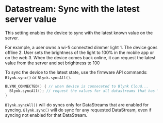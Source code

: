 # Datastream: Sync with the latest server value

This setting enables the device to sync with the latest known value on the server.

For example, a user owns a wi-fi connected dimmer light 1. The device goes offline 2. User sets the brightness of the light to 100% in the mobile app or on the web 3. When the device comes back online, it can request the latest value from the server and set brightness to 100

To sync the device to the latest state, use the firmware API commands: `Blynk.sync()` or `Blynk.syncAll()`.

```cpp
BLYNK_CONNECTED() { // when device is conneceted to Blynk Cloud...
  Blynk.syncAll(); // request the values for all datastreams that has "sync" setting enabled
}
```

`Blynk.syncAll()` will do syncs only for DataStreams that are enabled for syncing. `Blynk.sync()` will do sync for any requested DataStream, even if syncing not enabled for that DataStream.

